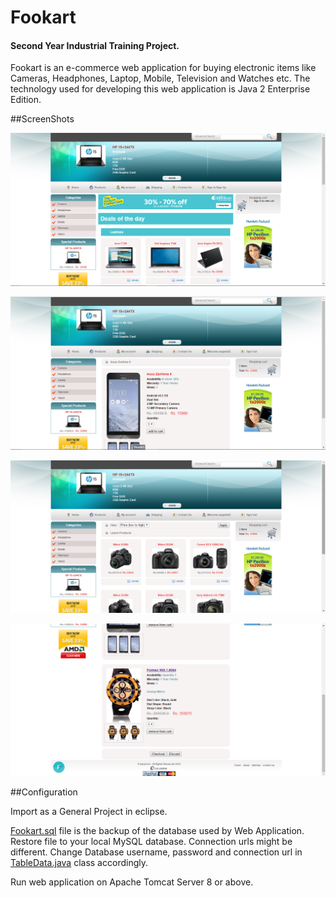 # Fookart
#### Second Year Industrial Training Project.

Fookart is an e-commerce web application for buying electronic items like Cameras, Headphones, Laptop, Mobile, Television and 
Watches etc. The technology used for developing this web application is Java 2 Enterprise Edition. 



##ScreenShots

![Screenshot 1](https://raw.githubusercontent.com/Angads25/Fookart/master/screenshots/fookart1.png)

![Screenshot 2](https://raw.githubusercontent.com/Angads25/Fookart/master/screenshots/fookart2.png)

![Screenshot 3](https://raw.githubusercontent.com/Angads25/Fookart/master/screenshots/fookart3.png)

![Screenshot 4](https://raw.githubusercontent.com/Angads25/Fookart/master/screenshots/fookart4.png)

##Configuration

Import as a General Project in eclipse.

[Fookart.sql](https://github.com/Angads25/Fookart/blob/master/info/Fookart.sql) file is the backup of the database used by Web Application. Restore file to your local MySQL database. Connection urls might be different. Change Database username, password and connection url 
in [TableData.java](https://github.com/Angads25/Fookart/blob/master/src/com/project/model/TableData.java) class accordingly. 

Run web application on Apache Tomcat Server 8 or above.